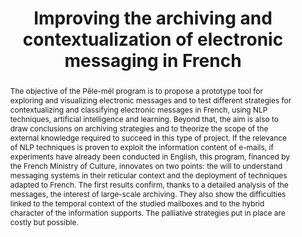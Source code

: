 ---
abstract: 'The objective of the Pêle-mél program is to propose a prototype tool for
  exploring and visualizing electronic messages and to test different strategies for
  contextualizing and classifying electronic messages in French, using NLP techniques,
  artificial intelligence and learning. Beyond that, the aim is also to draw conclusions
  on archiving strategies and to theorize the scope of the external knowledge required
  to succeed in this type of project. If the relevance of NLP techniques is proven
  to exploit the information content of e-mails, if experiments have already been
  conducted in English, this program, financed by the French Ministry of Culture,
  innovates on two points: the will to understand messaging systems in their reticular
  context and the deployment of techniques adapted to French. The first results confirm,
  thanks to a detailed analysis of the messages, the interest of large-scale archiving.
  They also show the difficulties linked to the temporal context of the studied mailboxes
  and to the hybrid character of the information supports. The palliative strategies
  put in place are costly but possible. '
creators:
- Bénédicte Grailles
- Touria Mekki
- Édouard Vasseur
date: null
document_url: https://osf.io/download/uqs4z/
grand_parent: iPRES
institutions:
- Ecole Nationale Des Chartes
keywords:
- email
- machine learning
- classification
- terminology
landing_page_url: https://osf.io/wtm93/
language: eng
layout: publication
license: CC-BY 4.0 International
notes_url: https://osf.io/download/jpe92/
parent: iPRES 2022
publication_type: short paper
size: null
slides_url: https://osf.io/download/7rdq9/
source_name: iPRES:osf:wtm93
stream_url: https://osf.io/download/pbcu4/
title: Improving the archiving and contextualization of electronic messaging in French
year: 2022
---